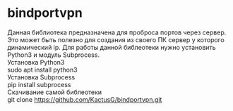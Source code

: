 # bindportvpn
Данная библиотека предназначена для проброса портов через сервер. Это может быть полезно для создания из своего ПК сервер у которого динамический ip.
Для работы данной библеотеки нужно установить Python3 и модуль Subprocess.<br/>
Установка Python3<br/>
sudo apt install python3<br/>
Установка Subprocess<br/>
pip install subprocess<br/>
Скачивание самой библеотеки<br/>
git clone https://github.com/KactusG/bindportvpn.git
